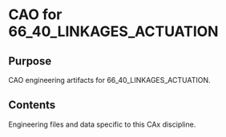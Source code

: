 # CAO for 66_40_LINKAGES_ACTUATION

## Purpose
CAO engineering artifacts for 66_40_LINKAGES_ACTUATION.

## Contents
Engineering files and data specific to this CAx discipline.
